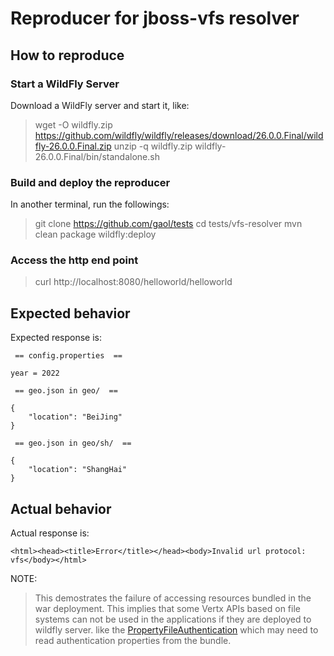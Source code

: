 # Reproducer for jboss-vfs resolver

## How to reproduce

### Start a WildFly Server

Download a WildFly server and start it, like:

> wget -O wildfly.zip https://github.com/wildfly/wildfly/releases/download/26.0.0.Final/wildfly-26.0.0.Final.zip
> unzip -q wildfly.zip
> wildfly-26.0.0.Final/bin/standalone.sh

### Build and deploy the reproducer

In another terminal, run the followings:

> git clone https://github.com/gaol/tests
> cd tests/vfs-resolver
> mvn clean package wildfly:deploy

### Access the http end point

> curl http://localhost:8080/helloworld/helloworld


## Expected behavior

Expected response is:
```
 == config.properties  == 

year = 2022

 == geo.json in geo/  == 

{
    "location": "BeiJing"
}

 == geo.json in geo/sh/  == 

{
    "location": "ShangHai"
}

```

## Actual behavior

Actual response is:
```
<html><head><title>Error</title></head><body>Invalid url protocol: vfs</body></html>
```

NOTE:

> This demostrates the failure of accessing resources bundled in the war deployment.
> This implies that some Vertx APIs based on file systems can not be used in the applications if they are deployed to wildfly server.
> like the [PropertyFileAuthentication](https://vertx.io/docs/vertx-auth-properties/java/) which may need to read authentication properties from the bundle.
